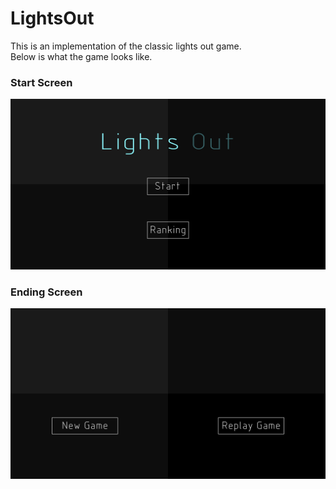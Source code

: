 # LightsOut
This is an implementation of the classic lights out game.  
Below is what the game looks like.  
### Start Screen
![alt text](Graphics/MainPage.png)
### Ending Screen
![alt text](Graphics/EndGameScreen.png)

